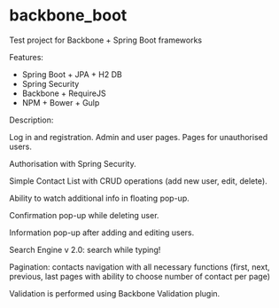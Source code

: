 # backbone_boot
Test project for Backbone + Spring Boot frameworks 

Features:

* Spring Boot + JPA + H2 DB
* Spring Security
* Backbone + RequireJS
* NPM + Bower + Gulp

Description:

Log in and registration. Admin and user pages. Pages for unauthorised users.

Authorisation with Spring Security.

Simple Contact List with CRUD operations (add new user, edit, delete).

Ability to watch additional info in floating pop-up.

Confirmation pop-up while deleting user.

Information pop-up after adding and editing users.

Search Engine v 2.0: search while typing!

Pagination: contacts navigation with all necessary functions (first, next, previous, last pages 
with ability to choose number of contact per page)

Validation is performed using Backbone Validation plugin.
